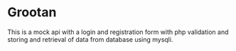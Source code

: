 # Grootan
This is a mock api with a login and registration form with php validation and storing and retrieval of data from database using mysqli.

